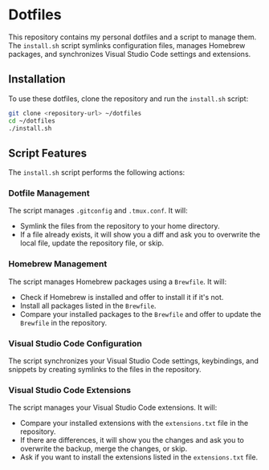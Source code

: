 # Dotfiles

This repository contains my personal dotfiles and a script to manage them. The `install.sh` script symlinks configuration files, manages Homebrew packages, and synchronizes Visual Studio Code settings and extensions.

## Installation

To use these dotfiles, clone the repository and run the `install.sh` script:

```bash
git clone <repository-url> ~/dotfiles
cd ~/dotfiles
./install.sh
```

## Script Features

The `install.sh` script performs the following actions:

### Dotfile Management

The script manages `.gitconfig` and `.tmux.conf`. It will:
- Symlink the files from the repository to your home directory.
- If a file already exists, it will show you a diff and ask you to overwrite the local file, update the repository file, or skip.

### Homebrew Management

The script manages Homebrew packages using a `Brewfile`. It will:
- Check if Homebrew is installed and offer to install it if it's not.
- Install all packages listed in the `Brewfile`.
- Compare your installed packages to the `Brewfile` and offer to update the `Brewfile` in the repository.

### Visual Studio Code Configuration

The script synchronizes your Visual Studio Code settings, keybindings, and snippets by creating symlinks to the files in the repository.

### Visual Studio Code Extensions

The script manages your Visual Studio Code extensions. It will:
- Compare your installed extensions with the `extensions.txt` file in the repository.
- If there are differences, it will show you the changes and ask you to overwrite the backup, merge the changes, or skip.
- Ask if you want to install the extensions listed in the `extensions.txt` file.